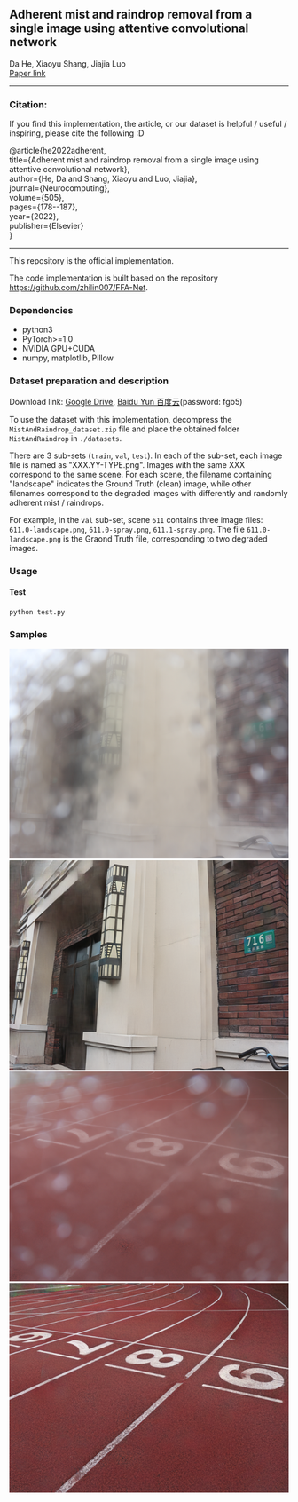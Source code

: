 ## Adherent mist and raindrop removal from a single image using attentive convolutional network

Da He, Xiaoyu Shang, Jiajia Luo \
[Paper link](https://www.sciencedirect.com/science/article/abs/pii/S0925231222008918)
 - - -
### Citation:
If you find this implementation, the article, or our dataset is helpful / useful / inspiring, please cite the following :D

@article{he2022adherent, \
  title={Adherent mist and raindrop removal from a single image using attentive convolutional network}, \
  author={He, Da and Shang, Xiaoyu and Luo, Jiajia}, \
  journal={Neurocomputing}, \
  volume={505}, \
  pages={178--187}, \
  year={2022}, \
  publisher={Elsevier} \
}

 - - -
This repository is the official implementation.  

The code implementation is built based on the repository https://github.com/zhilin007/FFA-Net.  

### Dependencies
* python3
* PyTorch>=1.0
* NVIDIA GPU+CUDA
* numpy, matplotlib, Pillow

### Dataset preparation and description
Download link: [Google Drive](https://drive.google.com/file/d/1RFERNR4Jp-kHjnE4e_5pmwqGComIDoRR/view?usp=sharing), [Baidu Yun 百度云](https://pan.baidu.com/s/1c_JD9DmnzHF4N4OuCn3jow)(password: fgb5)

To use the dataset with this implementation, decompress the `MistAndRaindrop_dataset.zip` file and place the obtained folder `MistAndRaindrop` in `./datasets`.  

There are 3 sub-sets (`train`, `val`, `test`). In each of the sub-set, each image file is named as "XXX.YY-TYPE.png". Images with the same XXX correspond to the same scene. For each scene, the filename containing "landscape" indicates the Ground Truth (clean) image, while other filenames correspond to the degraded images with differently and randomly adherent mist / raindrops.

For example, in the `val` sub-set, scene `611` contains three image files: `611.0-landscape.png`, `611.0-spray.png`, `611.1-spray.png`. The file `611.0-landscape.png` is the Graond Truth file, corresponding to two degraded images.

### Usage

#### Test
```
python test.py
```

### Samples
![degraded_sample_1](/samples/405.0-spray.png) ![restored_sample_1](/samples/405.0-spray_res.png)  
![degraded_sample_2](/samples/443.3-spray.png) ![restored_sample_2](/samples/443.3-spray_res.png)  


